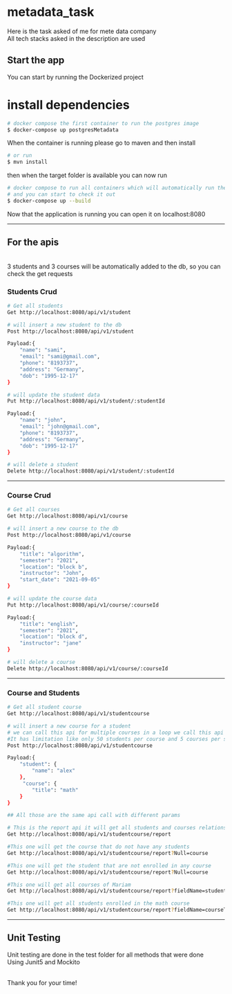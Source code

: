 # metadata_task

Here is the task asked of me for mete data company <br>
All tech stacks asked in the description are used
## Start the app

You can start by running the Dockerized project

# install dependencies
```bash
# docker compose the first container to run the postgres image 
$ docker-compose up postgresMetadata
```

When the container is running please go to maven and then install
```bash
# or run
$ mvn install
```

then when the target folder is available you can now run
```bash
# docker compose to run all containers which will automatically run the application 
# and you can start to check it out
$ docker-compose up --build
```

Now that the application is running you can open it on localhost:8080

<hr>

## For the apis
<br>
3 students and 3 courses will be automatically added to the db, so you can check the get requests

### Students Crud


```bash
# Get all students
Get http://localhost:8080/api/v1/student 
```

```bash
# will insert a new student to the db 
Post http://localhost:8080/api/v1/student 

Payload:{
    "name": "sami",
    "email": "sami@gmail.com",
    "phone": "8193737",
    "address": "Germany",
    "dob": "1995-12-17"
}
```

```bash
# will update the student data 
Put http://localhost:8080/api/v1/student/:studentId

Payload:{
    "name": "john",
    "email": "john@gmail.com",
    "phone": "8193737",
    "address": "Germany",
    "dob": "1995-12-17"
}
```

```bash
# will delete a student
Delete http://localhost:8080/api/v1/student/:studentId
```

<hr>

### Course Crud


```bash
# Get all courses
Get http://localhost:8080/api/v1/course 
```

```bash
# will insert a new course to the db 
Post http://localhost:8080/api/v1/course 

Payload:{
    "title": "algorithm",
    "semester": "2021",
    "location": "block b",
    "instructor": "John",
    "start_date": "2021-09-05"
}
```

```bash
# will update the course data
Put http://localhost:8080/api/v1/course/:courseId

Payload:{
    "title": "english",
    "semester": "2021",
    "location": "block d",
    "instructor": "jane"
}
```

```bash
# will delete a course
Delete http://localhost:8080/api/v1/course/:courseId
```


<hr>

### Course and Students


```bash
# Get all student course
Get http://localhost:8080/api/v1/studentcourse 
```

```bash
# will insert a new course for a student
# we can call this api for multiple courses in a loop we call this api 
#It has limitation like only 50 students per course and 5 courses per student
Post http://localhost:8080/api/v1/studentcourse

Payload:{
    "student": {
        "name": "alex"
    },
     "course": {
        "title": "math"
    }
}
```

```bash
## All those are the same api call with different params

# This is the report api it will get all students and courses relations
Get http://localhost:8080/api/v1/studentcourse/report 

#This one will get the course that do not have any students
Get http://localhost:8080/api/v1/studentcourse/report?Null=course

#This one will get the student that are not enrolled in any course
Get http://localhost:8080/api/v1/studentcourse/report?Null=course

#This one will get all courses of Mariam
Get http://localhost:8080/api/v1/studentcourse/report?fieldName=studentName&fieldValue=Mariam

#This one will get all students enrolled in the math course
Get http://localhost:8080/api/v1/studentcourse/report?fieldName=courseTitle&fieldValue=math
```
<hr>

## Unit Testing

Unit testing are done in the test folder for all methods that were done <br>
Using Junit5 and Mockito

<br>
Thank you for your time!
